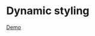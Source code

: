 # Dynamic styling

[Demo](https://stackblitz.com/edit/sveltejs-kit-template-default-psvleh?file=src%2Froutes%2F%2Bpage.svelte,src%2Flib%2Fstyles%2Flight.css)

